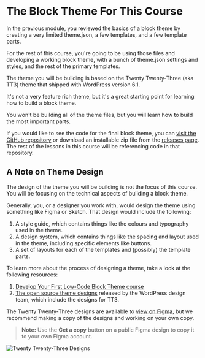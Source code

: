 # The Block Theme For This Course

In the previous module, you reviewed the basics of a block theme by creating a very limited theme.json, a few templates, and a few template parts.

For the rest of this course, you're going to be using those files and developing a working block theme, with a bunch of theme.json settings and styles, and the rest of the primary templates.

The theme you will be building is based on the Twenty Twenty-Three (aka TT3) theme that shipped with WordPress version 6.1. 

It's not a very feature rich theme, but it's a great starting point for learning how to build a block theme.

You won't be building all of the theme files, but you will learn how to build the most important parts.

If you would like to see the code for the final block theme, you can [visit the GitHub repository](https://github.com/WordPress/block-course-theme) or download an installable zip file from the [releases page](https://github.com/WordPress/block-course-theme/releases). The rest of the lessons in this course will be referencing code in that repository.

## A Note on Theme Design

The design of the theme you will be building is not the focus of this course. You will be focusing on the technical aspects of building a block theme.

Generally, you, or a designer you work with, would design the theme using something like Figma or Sketch. That design would include the following:

1. A style guide, which contains things like the colours and typography used in the theme.
2. A design system, which contains things like the spacing and layout used in the theme, including specific elements like buttons.
3. A set of layouts for each of the templates and (possibly) the template parts.

To learn more about the process of designing a theme, take a look at the following resources:

1. [Develop Your First Low-Code Block Theme course](https://learn.wordpress.org/course/develop-your-first-low-code-block-theme)
2. [The open source theme designs](https://make.wordpress.org/design/2022/07/01/open-sourcing-theme-designs/) released by the WordPress design team, which include the designs for TT3.

The Twenty Twenty-Three designs are available to [view on Figma,](https://www.figma.com/community/file/1139275543113752375) but we recommend making a copy of the designs and working on your own copy.

> **Note:** Use the **Get a copy** button on a public Figma design to copy it to your own Figma account.

![Twenty Twenty-Three Designs](https://learn.wordpress.org/files/2022/10/twenty-twenty-three-design.png)
